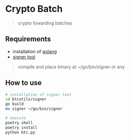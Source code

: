 # Crypto Batch
> crypto fowarding batches

## Requirements
- installation of [golang](https://golang.org/)
- [signer tool](https://github.com/blockcypher/btcutils/tree/master/signer)
> compile and place binary at ~/go/bin/signer or any

## How to use
```bash
# installation of signer tool
cd btcutils/signer
go build
mv signer ~/go/bin/signer

# execute
poetry shell
poetry install
python btc.py
```

